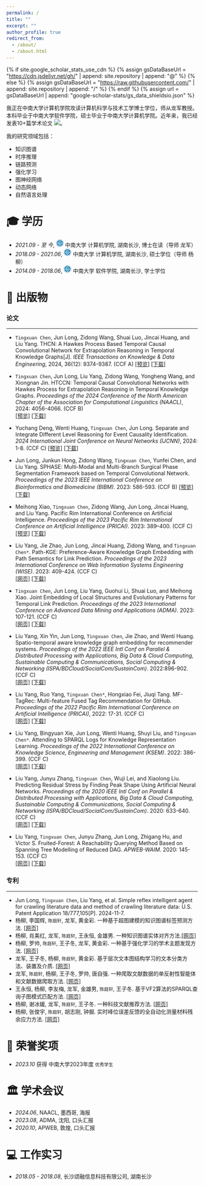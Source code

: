 ```yaml
---
permalink: /
title: ""
excerpt: ""
author_profile: true
redirect_from: 
  - /about/
  - /about.html
---
```


{% if site.google_scholar_stats_use_cdn %}
{% assign gsDataBaseUrl = "https://cdn.jsdelivr.net/gh/" | append: site.repository | append: "@" %}
{% else %}
{% assign gsDataBaseUrl = "https://raw.githubusercontent.com/" | append: site.repository | append: "/" %}
{% endif %}
{% assign url = gsDataBaseUrl | append: "google-scholar-stats/gs_data_shieldsio.json" %}

<span class='anchor' id='about-me'></span>

我正在中南大学计算机学院攻读计算机科学与技术工学博士学位，师从龙军教授。本科毕业于中南大学软件学院，硕士毕业于中南大学计算机学院。近年来，我已经发表10+篇学术论文
 <a href='https://scholar.google.com/citations?user=w32rzN0AAAAJ'><img src="https://img.shields.io/endpoint?url={{ url | url_encode }}&logo=Google%20Scholar&labelColor=f6f6f6&color=9cf&style=flat&label=引用"></a>。

我的研究领域包括：
- 知识图谱
- 时序推理
- 链路预测
- 强化学习
- 图神经网络
- 动态网络
- 自然语言处理
  


<span class='anchor' id='-xl'></span>

# 🎓 学历
- *2021.09 - 至  今*, <a href="https://www.csu.edu.cn/"><img class="svg" src="/images/CSU.png" width="20pt"></a> 中南大学 计算机学院, 湖南长沙, 博士在读（导师 龙军） 
- *2018.09 - 2021.06*, <a href="https://www.csu.edu.cn/"><img class="svg" src="/images/CSU.png" width="20pt"></a> 中南大学 计算机学院, 湖南长沙, 硕士学位（导师 杨柳）
- *2014.09 - 2018.06*, <a href="https://www.csu.edu.cn/"><img class="svg" src="/images/CSU.png" width="20pt"></a> 中南大学 软件学院, 湖南长沙, 学士学位
 
<span class='anchor' id='-lwzl'></span>

# 📝 出版物

### 论文
---

-	`Tingxuan Chen`, Jun Long, Zidong Wang, Shuai Luo, Jincai Huang, and Liu Yang. THCN: A Hawkes Process Based Temporal Causal Convolutional Network for Extrapolation Reasoning in Temporal Knowledge Graphs[J]. *IEEE Transactions on Knowledge & Data Engineering*, 2024, 36(12): 9374-9387. (CCF A) [[预览]](https://doi.ieeecomputersociety.org/10.1109/TKDE.2024.3474051) [[下载]](https://doi.ieeecomputersociety.org/10.1109/TKDE.2024.3474051) 

-	`Tingxuan Chen`, Jun Long, Liu Yang, Zidong Wang, Yongheng Wang, and Xiongnan Jin. HTCCN: Temporal Causal Convolutional Networks with Hawkes Process for Extrapolation Reasoning in Temporal Knowledge Graphs. *Proceedings of the 2024 Conference of the North American Chapter of the Association for Computational Linguistics (NAACL)*, 2024: 4056-4066. (CCF B)  
[[预览]](https://aclanthology.org/2024.naacl-long.225.pdf) [[下载]](/pdf/TangJ-2022-Mechanism%20of%20Magnetic%20Flux%20Leakage%20Detection%20Method%20Based%20on%20the%20Slotted.pdf)

- Yuchang Deng, Wenti Huang, `Tingxuan Chen`, Jun Long. Separate and Integrate Different Level Reasoning for Event Causality Identification. *2024 International Joint Conference on Neural Networks (IJCNN)*, 2024: 1-8. (CCF C) [[预览]](https://ieeexplore.ieee.org/document/10650503) [[下载]](https://doi.org/10.1109/IJCNN60899.2024.10650503)

-	Jun Long, Junkun Hong, Zidong Wang, `Tingxuan Chen`, Yunfei Chen, and Liu Yang. SPHASE: Multi-Modal and Multi-Branch Surgical Phase Segmentation Framework based on Temporal Convolutional Network. *Proceedings of the 2023 IEEE International Conference on Bioinformatics and Biomedicine (BIBM)*. 2023: 586-593. (CCF B) 
[[预览]](https://ieeexplore.ieee.org/abstract/document/10385579) [[下载]](/pdf/TangJ-2021-A%20novel%20magnetic%20flux%20leakage%20method%20based%20on%20the%20ferromagnetic%20lift-off%20layer.pdf)

-	Meihong Xiao, `Tingxuan Chen`, Zidong Wang, Jun Long, Jincai Huang, and Liu Yang. Pacific Rim International Conference on Artificial Intelligence. *Proceedings of the 2023 Pacific Rim International Conference on Artificial Intelligence (PRICAI)*. 2023: 389–400. (CCF C)  
[[预览]](https://link.springer.com/chapter/10.1007/978-981-99-7019-3_36) [[下载]](/pdf/TangJ-2020-The%20influence%20of%20magnetic%20head%E2%80%99s%20pose%20on%20magnetic%20flux%20leakage%20detection.pdf)

- Liu Yang, Jie Zhao, Jun Long, Jincai Huang, Zidong Wang, and `Tingxuan Chen*`. Path-KGE: Preference-Aware Knowledge Graph Embedding with Path Semantics for Link Prediction. *Proceedings of the 2023 International Conference on Web Information Systems Engineering (WISE)*. 2023: 409-424. (CCF C)  
[[网页]](https://link.springer.com/chapter/10.1007/978-981-99-7254-8_32) [[下载]](/pdf/FengB-2022-A%20Review%20of%20Magnetic%20Flux%20Leakage%20Nondestructive%20Testing.pdf)

- `Tingxuan Chen`, Jun Long, Liu Yang, Guohui Li, Shuai Luo, and Meihong Xiao. Joint Embedding of Local Structures and Evolutionary Patterns for Temporal Link Prediction. *Proceedings of the 2023 International Conference on Advanced Data Mining and Applications (ADMA)*. 2023: 107-121. (CCF C)  
[[网页]](https://link.springer.com/chapter/10.1007/978-3-031-46664-9_8) [[下载]](/pdf/JinX-2022-A%20Self-Adaptive%20Vibration%20Reduction%20Method%20Based%20on%20Deep%20Deterministic%20Policy.pdf)

- Liu Yang, Xin Yin, Jun Long, `Tingxuan Chen`, Jie Zhao, and Wenti Huang. Spatio-temporal aware knowledge graph embedding for recommender systems. *Proceedings of the 2022 IEEE Intl Conf on Parallel \& Distributed Processing with Applications, Big Data \& Cloud Computing, Sustainable Computing \& Communications, Social Computing \& Networking (ISPA/BDCloud/SocialCom/SustainCom)*. 2022:896-902. (CCF C)  
[[网页]](https://ieeexplore.ieee.org/abstract/document/10070740) [[下载]](/pdf/ZhangJ-2022-Inspection%20of%20Cracks%20in%20the%20Piston%20Rod%20of%20a%20Hydraulic%20Cylinder%20Using%20Injected.pdf)

-	Liu Yang, Ruo Yang, `Tingxuan Chen*`, Hongxiao Fei, Jiuqi Tang. MF-TagRec: Multi-feature Fused Tag Recommendation for GitHub. *Proceedings of the 2022 Pacific Rim International Conference on Artificial Intelligence (PRICAI)*, 2022: 17-31. (CCF C)  
[[网页]](https://link.springer.com/chapter/10.1007/978-3-031-20868-3_2) [[下载]](/pdf/WangS-2022-A%20Novel%20AC-MFL%20Probe%20Based%20on%20the%20Parallel%20Cables%20Magnetizing%20Technique.pdf)

-	Liu Yang, Bingyuan Xie, Jun Long, Wenti Huang, Shuyi Liu, and `Tingxuan Chen*`. Attending to SPARQL Logs for Knowledge Representation Learning. *Proceedings of the 2022 International Conference on Knowledge Science, Engineering and Management (KSEM)*. 2022: 386-399. (CCF C)  
[[网页]](https://link.springer.com/chapter/10.1007/978-3-031-10983-6_30) [[下载]](/pdf/Wang-2020-A%20Novel%20Magnetic%20Flux%20Leakage%20Testing%20Method%20Based%20on%20AC%20and%20DC%20Composite.pdf)

- Liu Yang, Junyu Zhang, `Tingxuan Chen`, Wuji Lei, and Xiaolong Liu. Predicting Residual Stress by Finding Peak Shape Using Artificial Neural Networks. *Proceedings of the 2020 IEEE Intl Conf on Parallel \& Distributed Processing with Applications, Big Data \& Cloud Computing, Sustainable Computing \& Communications, Social Computing \& Networking (ISPA/BDCloud/SocialCom/SustainCom)*. 2020: 633-640. (CCF C)  
[[网页]](https://ieeexplore.ieee.org/abstract/document/9444001) [[下载]](/pdf/WangR-2020-Motion%20induced%20eddy%20current%20based%20testing%20method%20for%20the%20detection%20of.pdf)

-	Liu Yang, `Tingxuan Chen`, Junyu Zhang, Jun Long, Zhigang Hu, and Victor S. Fruited-Forest: A Reachability Querying Method Based on Spanning Tree Modelling of Reduced DAG. *APWEB-WAIM*. 2020: 145-153. (CCF C)  
[[网页]](https://link.springer.com/chapter/10.1007/978-3-030-60259-8_11) [[下载]](/pdf/WangR-2019-A%20large%20lift-off%20nondestructive%20testing%20method%20based%20on%20the%20interaction%20between.pdf)

### 专利
---
- Jun Long, `Tingxuan Chen`, Liu Yang, et al. Simple reflex intelligent agent for crawling literature data and method of crawling literature data: U.S. Patent Application 18/777,105[P]. 2024-11-7.
- 杨柳, 李国辉, `陈庭轩`, 龙军, 黄金彩. 一种基于超图建模的知识图谱标签预测方法. [[网页]](https://cprs.patentstar.com.cn/Search/Detail?ANE=7CDA4DBA9GEDBIHA9CIC9BHA9IAA8DDABHFA9AGE9HEE9DCC)
- 杨柳, 肖美红, 龙军, `陈庭轩`, 王永恒, 金雄男. 一种知识图谱实体对齐方法.[[网页]](https://cprs.patentstar.com.cn/Search/Detail?ANE=9EGD6CEA9DGC9DGD9IBB5DCACFGAIIIA9HFF9BABCFGA4ACA)
- 杨柳, 罗帅, `陈庭轩`, 王子冬, 龙军, 黄金彩. 一种基于强化学习的学术主题发现方法. [[网页]](https://cprs.patentstar.com.cn/Search/Detail?ANE=9CGB6FBA9GHG9DHE9FIF9BIA9CGH9AIEDGGA9GGG9IGG3ABA) 
- 龙军, 王子冬, 杨柳, `陈庭轩`, 黄金彩. 基于层次文本图结构学习的文本分类方法、装置及介质. [[网页]](https://cprs.patentstar.com.cn/Search/Detail?ANE=9FHF7EDA6CCA9FFE9GDB9GEB9DDCDIHA9HGF9EDH4DAAAEEA) 
- 龙军, `陈庭轩`, 杨柳, 王子冬, 罗帅, 唐自强. 一种爬取文献数据的单反射性智能体和文献数据爬取方法. [[网页]](https://cprs.patentstar.com.cn/Search/Detail?ANE=8AGA7BGA9FCA9DFC4DAA6FBA6BFABEGA9GCFBHGA9AHH8FAA)
- 王永恒, 杨柳, 李友梅, 龙军, 金雄男, `陈庭轩`, 王子冬. 基于VF2算法的SPARQL查询子图模式匹配方法. [[网页]](https://cprs.patentstar.com.cn/Search/Detail?ANE=AIHA9HDB9GEDAHIA9IBB9EFB9DFG8CFA9GED9IGFBIGA9AIE)
- 杨柳, 谢冰媛, 龙军, `陈庭轩`, 王子冬. 一种科技文献推荐方法. [[网页]](https://cprs.patentstar.com.cn/Search/Detail?ANE=7BEA5BEA6BDA5BCA9GHF9HED8AGAHHIA4CBA9EGG8AFA9CIG)
- 杨柳, 张俊宇, `陈庭轩`, 胡志刚, 钟掘. 实时峰位误差反馈的全自动化测量材料残余应力方法. [[网页]](https://cprs.patentstar.com.cn/Search/Detail?ANE=AHIA8IAA9HCC9FEC5CCA3CBA9BHH9DHE8BEA5BBA9FAC9BIC)



<span class='anchor' id='-ryjx'></span>

# 🏅 荣誉奖项
- *2023.10* 获得 中南大学2023年度 `优秀学生`  
  

<span class='anchor' id='-xshy'></span>

# 🏛️ 学术会议
- *2024.06*, NAACL, 墨西哥, 海报
- *2023.08*, ADMA, 沈阳, 口头汇报
- *2020.10*, APWEB, 敦煌, 口头汇报

<span class='anchor' id='-gzsx'></span>

# 💻 工作实习
- *2018.05 - 2018.08*, 长沙颂融信息科技有限公司, 湖南长沙
